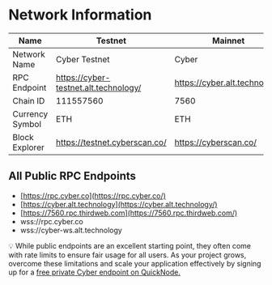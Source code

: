 # Network Information

| Name            | Testnet                               | Mainnet                       |
| --------------- | ------------------------------------- | ----------------------------- |
| Network Name    | Cyber Testnet                         | Cyber                         |
| RPC Endpoint    | https://cyber-testnet.alt.technology/ | https://cyber.alt.technology/ |
| Chain ID        | 111557560                             | 7560                          |
| Currency Symbol | ETH                                   | ETH                           |
| Block Explorer  | https://testnet.cyberscan.co/         | https://cyberscan.co/         |

## All Public RPC Endpoints

- [https://rpc.cyber.co](https://rpc.cyber.co/)
- [https://cyber.alt.technology](https://cyber.alt.technology/)
- [https://7560.rpc.thirdweb.com](https://7560.rpc.thirdweb.com/)
- wss://rpc.cyber.co
- wss://cyber-ws.alt.technology

💡 While public endpoints are an excellent starting point, they often come with rate limits to ensure fair usage for all users. As your project grows, overcome these limitations and scale your application effectively by signing up for a [free private Cyber endpoint on QuickNode.](https://www.quicknode.com/chains/cyber?utm_source=cyber-docs)